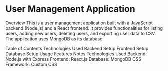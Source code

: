 <h1>User Management Application</h1>
Overview
This is a user management application built with a JavaScript backend (Node.js) and a React frontend. It provides functionalities for listing users, adding new users, deleting users, and exporting user data to CSV. The application uses MongoDB as its database.

Table of Contents
Technologies Used
Backend Setup
Frontend Setup
Database Setup
Usage
Features
Notes
Technologies Used
Backend: Node.js with Express
Frontend: React.js
Database: MongoDB
CSS Framework: Custom CSS
